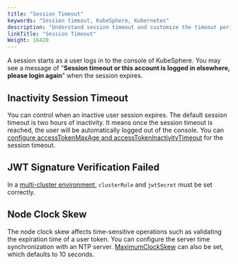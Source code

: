 ```yaml
---
title: "Session Timeout"
keywords: "Session timeout, KubeSphere, Kubernetes"
description: "Understand session timeout and customize the timeout period."
linkTitle: "Session Timeout"
Weight: 16420
---
```


A session starts as a user logs in to the console of KubeSphere. You may see a message of "**Session timeout or this account is logged in elsewhere, please login again**" when the session expires.

## Inactivity Session Timeout

You can control when an inactive user session expires. The default session timeout is two hours of inactivity. It means once the session timeout is reached, the user will be automatically logged out of the console. You can [configure accessTokenMaxAge and accessTokenInactivityTimeout](../../../access-control-and-account-management/external-authentication/set-up-external-authentication/) for the session timeout.

## JWT Signature Verification Failed

In a [multi-cluster environment](../../../multicluster-management/enable-multicluster/direct-connection/#prepare-a-member-cluster), `clusterRole` and `jwtSecret` must be set correctly.

## Node Clock Skew 

The node clock skew affects time-sensitive operations such as validating the expiration time of a user token. You can configure the server time synchronization with an NTP server. [MaximumClockSkew](../../../access-control-and-account-management/external-authentication/set-up-external-authentication/) can also be set, which defaults to 10 seconds.